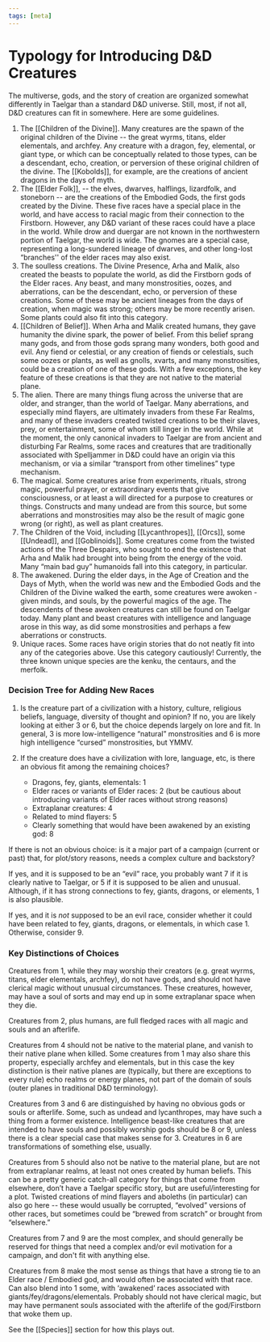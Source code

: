 ```yaml
---
tags: [meta]
---
```


# Typology for Introducing D&D Creatures
 
The multiverse, gods, and the story of creation are organized somewhat differently in Taelgar than a standard D&D universe. Still, most, if not all, D&D creatures can fit in somewhere. Here are some guidelines.

1. The [[Children of the Divine]]. Many creatures are the spawn of the original children of the Divine -- the great wyrms, titans, elder elementals, and archfey. Any creature with a dragon, fey, elemental, or giant type, or which can be conceptually related to those types, can be a descendant, echo, creation, or perversion of these original children of the divine. The [[Kobolds]], for example, are the creations of ancient dragons in the days of myth. 
2. The [[Elder Folk]], -- the elves, dwarves, halflings, lizardfolk, and stoneborn -- are the creations of the Embodied Gods, the first gods created by the Divine. These five races have a special place in the world, and have access to racial magic from their connection to the Firstborn. However, any D&D variant of these races could have a place in the world. While drow and duergar are not known in the northwestern portion of Taelgar, the world is wide. The gnomes are a special case, representing a long-sundered lineage of dwarves, and other long-lost “branches'' of the elder races may also exist.
3. The soulless creations. The Divine Presence, Arha and Malik, also created the beasts to populate the world, as did the Firstborn gods of the Elder races. Any beast, and many monstrosities, oozes, and aberrations, can be the descendant, echo, or perversion of these creations. Some of these may be ancient lineages from the days of creation, when magic was strong; others may be more recently arisen. Some plants could also fit into this category.
4. [[Children of Belief]]. When Arha and Malik created humans, they gave humanity the divine spark, the power of belief. From this belief sprang many gods, and from those gods sprang many wonders, both good and evil. Any fiend or celestial, or any creation of fiends or celestials, such some oozes or plants, as well as gnolls, xvarts, and many monstrosities, could be a creation of one of these gods. With a few exceptions, the key feature of these creations is that they are not native to the material plane.
5. The alien. There are many things flung across the universe that are older, and stranger, than the world of Taelgar. Many aberrations, and especially mind flayers, are ultimately invaders from these Far Realms, and many of these invaders created twisted creations to be their slaves, prey, or entertainment, some of whom still linger in the world. While at the moment, the only canonical invaders to Taelgar are from ancient and disturbing Far Realms, some races and creatures that are traditionally associated with Spelljammer in D&D could have an origin via this mechanism, or via a similar “transport from other timelines” type mechanism.
6. The magical. Some creatures arise from experiments, rituals, strong magic, powerful prayer, or extraordinary events that give consciousness, or at least a will directed for a purpose to creatures or things. Constructs and many undead are from this source, but some aberrations and monstrosities may also be the result of magic gone wrong (or right), as well as plant creatures. 
7. The Children of the Void, including [[Lycanthropes]], [[Orcs]], some [[Undead]], and [[Goblinoids]]. Some creatures come from the twisted actions of the Three Despairs, who sought to end the existence that Arha and Malik had brought into being from the energy of the void. Many “main bad guy” humanoids fall into this category, in particular.
8. The awakened. During the elder days, in the Age of Creation and the Days of Myth, when the world was new and the Embodied Gods and the Children of the Divine walked the earth, some creatures were awoken - given minds, and souls, by the powerful magics of the age. The descendents of these awoken creatures can still be found on Taelgar today. Many plant and beast creatures with intelligence and language arose in this way, as did some monstrosities and perhaps a few aberrations or constructs.
9. Unique races. Some races have origin stories that do not neatly fit into any of the categories above. Use this category cautiously! Currently, the three known unique species are the kenku, the centaurs, and the merfolk.

### Decision Tree for Adding New Races
 
1. Is the creature part of a civilization with a history, culture, religious beliefs, language, diversity of thought and opinion? If no, you are likely looking at either 3 or 6, but the choice depends largely on lore and fit. In general, 3 is more low-intelligence “natural” monstrosities and 6 is more high intelligence “cursed” monstrosities, but YMMV. 

2. If the creature does have a civilization with lore, language, etc, is there an obvious fit among the remaining choices? 
	* Dragons, fey, giants, elementals: 1
	* Elder races or variants of Elder races: 2 (but be cautious about introducing variants of Elder races without strong reasons)
	* Extraplanar creatures: 4
	* Related to mind flayers: 5
	* Clearly something that would have been awakened by an existing god: 8


If there is not an obvious choice: is it a major part of a campaign (current or past) that, for plot/story reasons, needs a complex culture and backstory?

If yes, and it is supposed to be an “evil” race, you probably want 7 if it is clearly native to Taelgar, or 5 if it is supposed to be alien and unusual. Although, if it has strong connections to fey, giants, dragons, or elements, 1 is also plausible.

If yes, and it is *not* supposed to be an evil race, consider whether it could have been related to fey, giants, dragons, or elementals, in which case 1. Otherwise, consider 9.

### Key Distinctions of Choices
 
Creatures from 1, while they may worship their creators (e.g. great wyrms, titans, elder elementals, archfey), do not have gods, and should not have clerical magic without unusual circumstances. These creatures, however, may have a soul of sorts and may end up in some extraplanar space when they die.

Creatures from 2, plus humans, are full fledged races with all magic and souls and an afterlife.

Creatures from 4 should not be native to the material plane, and vanish to their native plane when killed. Some creatures from 1 may also share this property, especially archfey and elementals, but in this case the key distinction is their native planes are (typically, but there are exceptions to every rule) echo realms or energy planes, not part of the domain of souls (outer planes in traditional D&D terminology).
 
Creatures from 3 and 6 are distinguished by having no obvious gods or souls or afterlife. Some, such as undead and lycanthropes, may have such a thing from a former existence. Intelligence beast-like creatures that are intended to have souls and possibly worship gods should be 8 or 9, unless there is a clear special case that makes sense for 3. Creatures in 6 are transformations of something else, usually.

Creatures from 5 should also not be native to the material plane, but are not from extraplanar realms, at least not ones created by human beliefs. This can be a pretty generic catch-all category for things that come from elsewhere, don’t have a Taelgar specific story, but are useful/interesting for a plot. Twisted creations of mind flayers and aboleths (in particular) can also go here -- these would usually be corrupted, “evolved” versions of other races, but sometimes could be “brewed from scratch” or brought from “elsewhere.”

Creatures from 7 and 9 are the most complex, and should generally be reserved for things that need a complex and/or evil motivation for a campaign, and don't fit with anything else. 

Creatures from 8 make the most sense as things that have a strong tie to an Elder race / Embodied god, and would often be associated with that race. Can also blend into 1 some, with ‘awakened’ races associated with giants/fey/dragons/elementals. Probably should not have clerical magic, but may have permanent souls associated with the afterlife of the god/Firstborn that woke them up.

See the [[Species]] section for how this plays out.
